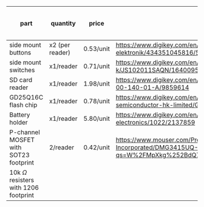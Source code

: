 
| part                                  | quantity        | price     | link                                                                                                       | total price (for 2) |
| ------------------------------------- | --------------- | --------- | ---------------------------------------------------------------------------------------------------------- | ------------------- |
| side mount buttons                    | x2 (per reader) | 0.53/unit | https://www.digikey.com/en/products/detail/w%C3%BCrth-elektronik/434351045816/5209090                      | 2.32                |
| side mount switches                   | x1/reader       | 0.71/unit | https://www.digikey.com/en/products/detail/c-k/JS102011SAQN/1640095                                        | 1.42                |
| SD card reader                        | x1/reader       | 1.98/unit | https://www.digikey.com/en/products/detail/gct/MEM2075-00-140-01-A/9859614                                 | 3.96                |
| GD25Q16C flash chip                   | x1/reader       | 0.78/unit | https://www.digikey.com/en/products/detail/gigadevice-semiconductor-hk-limited/GD25Q16CTIGR/9484675        | 1.56                |
| Battery holder                        | x1/reader       | 5.80/unit | https://www.digikey.com/en/products/detail/keystone-electronics/1022/2137859                               | 11.60               |
| P-channel MOSFET with SOT23 footprint | 2/reader        | 0.42/unit | https://www.mouser.com/ProductDetail/Diodes-Incorporated/DMG3415UQ-7?qs=W%2FMpXkg%252BdQ7LApGrRiCM5A%3D%3D | 1.68                |
| 10k $\Omega$ resisters with 1206 footprint                                      |                 |           |                                                                                                            |                     |
